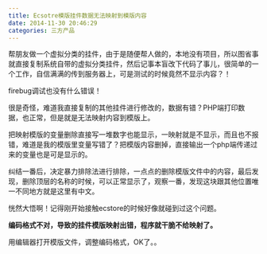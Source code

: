 ```yaml
---
title: Ecsotre模版挂件数据无法映射到模版内容
date: 2014-11-30 20:46:29
categories: 三方产品
---
```


帮朋友做一个虚拟分类的挂件，由于是随便帮人做的，本地没有项目，所以图省事就直接复制系统自带的虚拟分类挂件，然后记事本盲改下代码了事儿，很简单的一个工作，自信满满的传到服务器上，可是测试的时候竟然不显示内容？！

firebug调试也没有什么错误！

很是奇怪，难道我直接复制的其他挂件进行修改的，数据有错？PHP端打印数据，也正常，但是就是无法映射内容到模版上。

把映射模版的变量删除直接写一堆数字也能显示，一映射就是不显示，而且也不报错，难道是我的模版里变量写错了？把模版内容删掉，直接输出一个php端传递过来的变量也是可是显示的。

纠结一番后，决定暴力排除法进行排除，一点点的删除模版文件中的内容，最后发现，删除顶层的名称的时候，可以正常显示了，观察一番，发现这块跟其他位置唯一不同地方就是这里有中文。

恍然大悟啊！记得刚开始接触ecstore的时候好像就碰到过这个问题。

**编码格式不对，导致的挂件模版映射出错，程序就干脆不给映射了。**

用编辑器打开模版文件，调整编码格式，OK了。。
